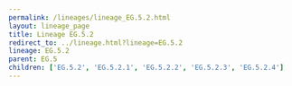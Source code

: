 ```yaml
---
permalink: /lineages/lineage_EG.5.2.html
layout: lineage_page
title: Lineage EG.5.2
redirect_to: ../lineage.html?lineage=EG.5.2
lineage: EG.5.2
parent: EG.5
children: ['EG.5.2', 'EG.5.2.1', 'EG.5.2.2', 'EG.5.2.3', 'EG.5.2.4']
---
```


